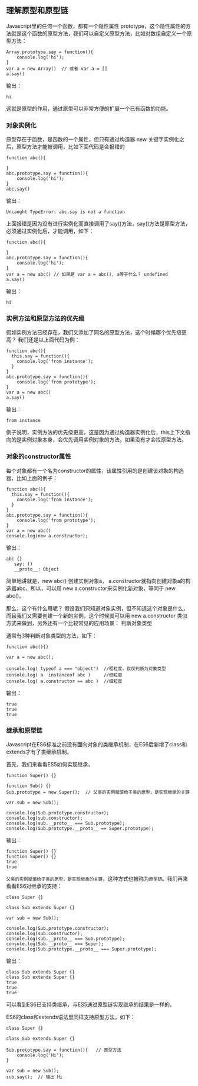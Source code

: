 ## 理解原型和原型链

Javascript里的任何一个函数，都有一个隐性属性 prototype，这个隐性属性的方法就是这个函数的原型方法，我们可以自定义原型方法，比如对数组自定义一个原型方法：

```
Array.prototype.say = function(){
    console.log('hi');
}
var a = new Array()  // 或者 var a = []
a.say()
```
输出：
```
hi
```

这就是原型的作用，通过原型可以非常方便的扩展一个已有函数的功能。

### 对象实例化

原型存在于函数，是函数的一个属性，但只有通过构造器 new 关键字实例化之后，原型方法才能被调用，比如下面代码是会报错的
```
function abc(){

}
abc.prototype.say = function(){
    console.log('hi');
}
abc.say()
```

输出：
```
Uncaught TypeError: abc.say is not a function
```

上面报错是因为没有进行实例化而直接调用了say()方法，say()方法是原型方法，必须通过实例化后，才能调用，如下：
```
function abc(){

}
abc.prototype.say = function(){
    console.log('hi');
}
var a = new abc() // 如果是 var a = abc(), a等于什么？ undefined
a.say()
```
输出：
```
hi
```

### 实例方法和原型方法的优先级

假如实例方法已经存在，我们又添加了同名的原型方法，这个时候哪个优先级更高？ 我们还是以上面代码为例：

```
function abc(){
  this.say = function(){
	console.log('from instance');
  }
}
abc.prototype.say = function(){
    console.log('from prototype');
}
var a = new abc()
a.say()
```
输出：
```
from instance
```
例子说明，实例方法的优先级更高，这是因为通过构造器实例化后，this上下文指向的是实例对象本身，会优先调用实例对象的方法，如果没有才会找原型方法。


### 对象的constructor属性

每个对象都有一个名为constructor的属性，该属性引用的是创建该对象的构造器，比如上面的例子：

```
function abc(){
  this.say = function(){
	console.log('from instance');
  }
}
abc.prototype.say = function(){
    console.log('from prototype');
}
var a = new abc()
console.log(new a.constructor);
```

输出：
```
abc {}
   say: ()
   __proto__: Object
```
简单地讲就是，new abc() 创建实例对象a， a.constructor就指向创建对象a的构造器abc，所以，可以用 new a.constructor来实例化新对象，等同于 new abc()。


那么，这个有什么用呢？ 假设我们只知道对象实例，但不知道这个对象是什么，而且我们又需要创建一个新的实例，这个时候就可以用 new a.constructor 类似方式来做到，另外还有一个比较常见的应用场景： 判断对象类型

通常有3种判断对象类型的方法，如下：

```
function abc(){}

var a = new abc();

console.log( typeof a === "object")  //粗粒度，仅仅判断为对象类型
console.log( a  instanceof abc )     //细粒度
console.log( a.constructor == abc )  //细粒度
```

输出：
```
true
true
true
```


### 继承和原型链

Javascript在ES6标准之前没有面向对象的类继承机制，在ES6后新增了class和extends才有了类继承机制。

首先，我们来看看ES5如何实现继承，
```
function Super() {}

function Sub() {}
Sub.prototype = new Super();  // 父类的实例赋值给子类的原型，是实现继承的关键

var sub = new Sub();

console.log(Sub.prototype.constructor);
console.log(sub.constructor);
console.log(sub.__proto__ === Sub.prototype);
console.log(Sub.prototype.__proto__ == Super.prototype);
```

输出：
```
function Super() {}
function Super() {}
true
true
```

`父类的实例赋值给子类的原型，是实现继承的关键`，这种方式也被称为`原型链`。我们再来看看ES6对继承的支持：

```
class Super {}

class Sub extends Super {}

var sub = new Sub();

console.log(Sub.prototype.constructor);
console.log(sub.constructor);
console.log(sub.__proto__ === Sub.prototype);
console.log(Sub.__proto__ === Super);
console.log(Sub.prototype.__proto__ === Super.prototype);
```

输出：

```
class Sub extends Super {}
class Sub extends Super {}
true
true
true
```

可以看到ES6已支持类继承，与ES5通过原型链实现继承的结果是一样的。

ES6的class和extends语法里同样支持原型方法，如下：

```
class Super {}

class Sub extends Super {}

Sub.prototype.say = function(){   // 原型方法
	console.log('Hi');
}

var sub = new Sub();
sub.say();  // 输出 Hi
```
